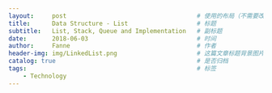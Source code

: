 ```yaml
---
layout:     post   				                    # 使用的布局（不需要改）
title:      Data Structure - List 				    # 标题 
subtitle:   List, Stack, Queue and Implementation   # 副标题
date:       2018-06-03			                    # 时间
author:     Fanne 						            # 作者
header-img: img/LinkedList.png	                    # 这篇文章标题背景图片
catalog: true 						                # 是否归档
tags:								                # 标签
    - Technology
---
```


